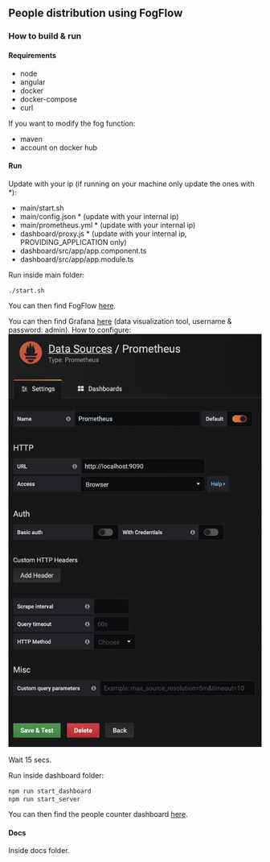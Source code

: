 ## People distribution using FogFlow
### How to build & run
#### Requirements
* node
* angular
* docker
* docker-compose
* curl

If you want to modify the fog function:
* maven
* account on docker hub

#### Run
Update with your ip (if running on your machine only update the ones with *):
* main/start.sh
* main/config.json * (update with your internal ip)
* main/prometheus.yml * (update with your internal ip)
* dashboard/proxy.js * (update with your internal ip, PROVIDING_APPLICATION only)
* dashboard/src/app/app.component.ts
* dashboard/src/app/app.module.ts

Run inside main folder:
```console
./start.sh
```
You can then find FogFlow [here][1].

You can then find Grafana [here][2] (data visualization tool, username & password: admin).
How to configure:
![grafana](main/grafana.png)


Wait 15 secs.

Run inside dashboard folder:
```console
npm run start_dashboard
npm run start_server
```
You can then find the people counter dashboard [here][3].

[1]: http://localhost
[2]: http://localhost:3000
[3]: http://localhost:4200

#### Docs

Inside docs folder.

